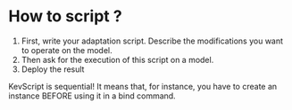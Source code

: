 # How to script ?

1. First, write your adaptation script. Describe the modifications you want to operate on the model.
2. Then ask for the execution of this script on a model.
3. Deploy the result

<span class="warning-bloc"><span class="fa fa-exclamation-triangle fa-lg orange"></span>  KevScript is sequential! It means that, for instance, you have to create an instance BEFORE using it in a bind command.</span>
